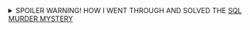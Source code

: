 <details>
  <summary>SPOILER WARNING! HOW I WENT THROUGH AND SOLVED THE <a href="https://mystery.knightlab.com">SQL MURDER MYSTERY</a></summary>

# SQL Murder Mystery Solution

A crime has taken place and the detective needs your help. The detective gave you the crime scene report, but you somehow lost it. You vaguely remember that the crime was a **murder** that occurred sometime on **Jan.15, 2018** and that it took place in **SQL City**. Start by retrieving the corresponding crime scene report from the police department’s database.

---

### Viewing the Murder Record
```sql
Select * from 'crime_scene_report'
where date='20180115' and type='murder' and city='SQL City'
```
![Crime Scene Report](Images/Pasted image 20250331100113.png)

---

### Finding the First Witness
```sql
select * from 'person'
where address_street_name='Northwestern Dr'
order by address_number DESC
limit 1
```
![First Witness](Images/Pasted image 250331100242.png)

---

### First Witness Interview
```sql
select * from 'interview' 
where person_id=14887
```
![First Witness Statement](Images/Pasted image 250331100403.png)

---

### Searching for Get Fit Now Gym Members
```sql
select * from 'get_fit_now_member'
where membership_status='gold' and INSTR(id, '48Z')
```
![Gym Members](Images/Pasted image 250331100659.png)

---

### Checking Alibis (Gym Check-ins)
```sql
select * from 'get_fit_now_check_in'
where INSTR(membership_id, '48Z')
```
![Gym Check-ins](Images/Pasted image 250331101414.png)

```sql
select * from 'person'
where name in ('Joe Germuska','Jeremy Bowers')
```
![Suspects](Images/Pasted image 250331102629.png)

```sql
select * from 'facebook_event_checkin'
where person_id in (28819, 67318)
```
![Facebook Check-in](Images/Pasted image 250331102744.png)  
*Jeremy Bowers has a check-in on the night of the crime.*

---

### Checking Car Registrations
```sql
select * from 'drivers_license'
where instr(plate_number, 'H42W')
```
![Car Registrations](Images/Pasted image 250331103032.png)  
*The second record belongs to Jeremy Bowers.*

---

### Verifying Suspects' Income
```sql
select * from 'income'
where ssn in (138909730, 871539279)
```
![Income Records](Images/Pasted image 250331103402.png)  
*No income record for Joe Germuska.*

---

### Jeremy Bowers' Interview
```sql
select * from 'interview'
where person_id=67318
```
![Jeremy's Statement](Images/Pasted image 250331103821.png)  
*He claims the car and bag were his but denies committing the crime.*

---

### Finding the Woman Described
```sql
select * from 'drivers_license'
where (height between 65 and 67) and hair_color='red' and gender='female' and car_make='Tesla'
```
![Female Suspect](Images/Pasted image 250331105838.png)

---

### Checking Concert Attendees (3+ Visits in December)
```sql
select person_id, count(*) as visits from 'facebook_event_checkin'
where event_name='SQL Symphony Concert' and instr(date, '201712') 
group by person_id having visits > 2
```
![Concert Visits](Images/Pasted image 250331105047.png)

```sql
select * from 'person'
where id in (24556,99716)
```
![Concert Attendees](Images/Pasted image 250331105036.png)

---

### Verifying Miranda Priestly's Details
```sql
select * from 'income'
where ssn=987756388
```
![Miranda's Income](Images/Pasted image 250331105335.png)  
*She is wealthy* ✅

```sql
select * from 'drivers_license'
where id=202298
```
![Miranda's License](Images/Pasted image 250331110050.png)  
*She drives a Tesla Model S and matches the height* ✅  
![Concert Visits](Images/Pasted image 250331105047.png)  
*She attended the concert 3 times* ✅

---

### Second Witness: Annabel
```sql
select * from 'person'
where instr(name, 'Annabel') and address_street_name='Franklin Ave'
```
![Annabel](Images/Pasted image 250331111003.png)

```sql
select * from 'interview'
where person_id=16371
```
![Annabel's Statement](Images/Pasted image 250331111054.png)

---

### Checking Gym Check-ins (Jan 9, 2018)
```sql
select * from 'get_fit_now_check_in'
where check_in_date='20180109'
```
![Gym Check-ins](Images/Pasted image 250331111416.png)  
*Both Joe Germuska and Jeremy Bowers were present.*

---

### Final Conclusion: Miranda Priestly hired Jeremy Bowers to commit the murder.
![Solution](Images/Pasted image 250331112037.png)


</details>
